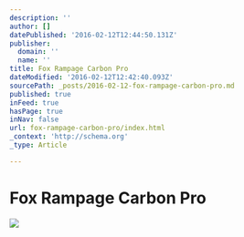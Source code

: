 ```yaml
---
description: ''
author: []
datePublished: '2016-02-12T12:44:50.131Z'
publisher:
  domain: ''
  name: ''
title: Fox Rampage Carbon Pro
dateModified: '2016-02-12T12:42:40.093Z'
sourcePath: _posts/2016-02-12-fox-rampage-carbon-pro.md
published: true
inFeed: true
hasPage: true
inNav: false
url: fox-rampage-carbon-pro/index.html
_context: 'http://schema.org'
_type: Article

---
```

# Fox Rampage Carbon Pro
![](https://the-grid-user-content.s3-us-west-2.amazonaws.com/02f5e119-2223-4246-a172-e6c5d2bab418.png)